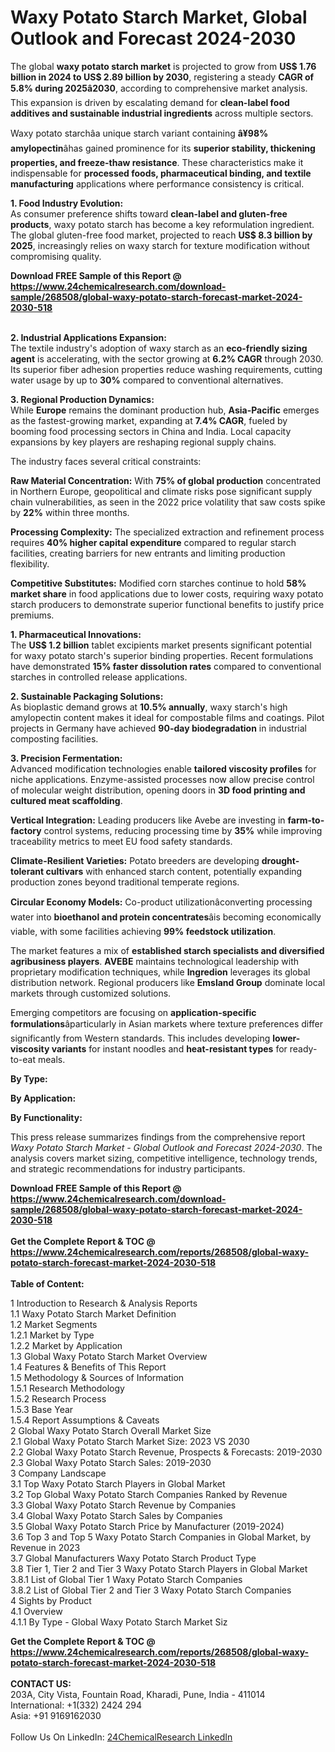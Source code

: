 <h1>Waxy Potato Starch Market, Global Outlook and Forecast 2024-2030</h1><p>The global <strong>waxy potato starch market</strong> is projected to grow from <strong>US$ 1.76 billion in 2024 to US$ 2.89 billion by 2030</strong>, registering a steady <strong>CAGR of 5.8% during 2025â2030</strong>, according to comprehensive market analysis. This expansion is driven by escalating demand for <strong>clean-label food additives and sustainable industrial ingredients</strong> across multiple sectors.</p><p>Waxy potato starchâa unique starch variant containing <strong>â¥98% amylopectin</strong>âhas gained prominence for its <strong>superior stability, thickening properties, and freeze-thaw resistance</strong>. These characteristics make it indispensable for <strong>processed foods, pharmaceutical binding, and textile manufacturing</strong> applications where performance consistency is critical.</p><p><strong>1. Food Industry Evolution:</strong><br>
As consumer preference shifts toward <strong>clean-label and gluten-free products</strong>, waxy potato starch has become a key reformulation ingredient. The global gluten-free food market, projected to reach <strong>US$ 8.3 billion by 2025</strong>, increasingly relies on waxy starch for texture modification without compromising quality.</p><div><b>Download FREE Sample of this Report @ 
            <a href="https://www.24chemicalresearch.com/download-sample/268508/global-waxy-potato-starch-forecast-market-2024-2030-518">
            https://www.24chemicalresearch.com/download-sample/268508/global-waxy-potato-starch-forecast-market-2024-2030-518</a></b></div><br><p><strong>2. Industrial Applications Expansion:</strong><br>
The textile industry's adoption of waxy starch as an <strong>eco-friendly sizing agent</strong> is accelerating, with the sector growing at <strong>6.2% CAGR</strong> through 2030. Its superior fiber adhesion properties reduce washing requirements, cutting water usage by up to <strong>30%</strong> compared to conventional alternatives.</p><p><strong>3. Regional Production Dynamics:</strong><br>
While <strong>Europe</strong> remains the dominant production hub, <strong>Asia-Pacific</strong> emerges as the fastest-growing market, expanding at <strong>7.4% CAGR</strong>, fueled by booming food processing sectors in China and India. Local capacity expansions by key players are reshaping regional supply chains.</p><p>The industry faces several critical constraints:</p><p><strong>Raw Material Concentration:</strong> With <strong>75% of global production</strong> concentrated in Northern Europe, geopolitical and climate risks pose significant supply chain vulnerabilities, as seen in the 2022 price volatility that saw costs spike by <strong>22%</strong> within three months.</p><p><strong>Processing Complexity:</strong> The specialized extraction and refinement process requires <strong>40% higher capital expenditure</strong> compared to regular starch facilities, creating barriers for new entrants and limiting production flexibility.</p><p><strong>Competitive Substitutes:</strong> Modified corn starches continue to hold <strong>58% market share</strong> in food applications due to lower costs, requiring waxy potato starch producers to demonstrate superior functional benefits to justify price premiums.</p><p><strong>1. Pharmaceutical Innovations:</strong><br>
The <strong>US$ 1.2 billion</strong> tablet excipients market presents significant potential for waxy potato starch's superior binding properties. Recent formulations have demonstrated <strong>15% faster dissolution rates</strong> compared to conventional starches in controlled release applications.</p><p><strong>2. Sustainable Packaging Solutions:</strong><br>
As bioplastic demand grows at <strong>10.5% annually</strong>, waxy starch's high amylopectin content makes it ideal for compostable films and coatings. Pilot projects in Germany have achieved <strong>90-day biodegradation</strong> in industrial composting facilities.</p><p><strong>3. Precision Fermentation:</strong><br>
Advanced modification technologies enable <strong>tailored viscosity profiles</strong> for niche applications. Enzyme-assisted processes now allow precise control of molecular weight distribution, opening doors in <strong>3D food printing and cultured meat scaffolding</strong>.</p><p><strong>Vertical Integration:</strong> Leading producers like Avebe are investing in <strong>farm-to-factory</strong> control systems, reducing processing time by <strong>35%</strong> while improving traceability metrics to meet EU food safety standards.</p><p><strong>Climate-Resilient Varieties:</strong> Potato breeders are developing <strong>drought-tolerant cultivars</strong> with enhanced starch content, potentially expanding production zones beyond traditional temperate regions.</p><p><strong>Circular Economy Models:</strong> Co-product utilizationâconverting processing water into <strong>bioethanol and protein concentrates</strong>âis becoming economically viable, with some facilities achieving <strong>99% feedstock utilization</strong>.</p><p>The market features a mix of <strong>established starch specialists and diversified agribusiness players</strong>. <strong>AVEBE</strong> maintains technological leadership with proprietary modification techniques, while <strong>Ingredion</strong> leverages its global distribution network. Regional producers like <strong>Emsland Group</strong> dominate local markets through customized solutions.</p><p>Emerging competitors are focusing on <strong>application-specific formulations</strong>âparticularly in Asian markets where texture preferences differ significantly from Western standards. This includes developing <strong>lower-viscosity variants</strong> for instant noodles and <strong>heat-resistant types</strong> for ready-to-eat meals.</p><p><strong>By Type:</strong></p><p><strong>By Application:</strong></p><p><strong>By Functionality:</strong></p><p>This press release summarizes findings from the comprehensive report <em>Waxy Potato Starch Market - Global Outlook and Forecast 2024-2030</em>. The analysis covers market sizing, competitive intelligence, technology trends, and strategic recommendations for industry participants.</p><div><b>Download FREE Sample of this Report @ 
            <a href="https://www.24chemicalresearch.com/download-sample/268508/global-waxy-potato-starch-forecast-market-2024-2030-518">
            https://www.24chemicalresearch.com/download-sample/268508/global-waxy-potato-starch-forecast-market-2024-2030-518</a></b></div><br><div><b>Get the Complete Report & TOC @ 
            <a href="https://www.24chemicalresearch.com/reports/268508/global-waxy-potato-starch-forecast-market-2024-2030-518">
            https://www.24chemicalresearch.com/reports/268508/global-waxy-potato-starch-forecast-market-2024-2030-518</a></b></div><br>
            <b>Table of Content:</b><p>1 Introduction to Research & Analysis Reports<br />
    1.1 Waxy Potato Starch Market Definition<br />
    1.2 Market Segments<br />
        1.2.1 Market by Type<br />
        1.2.2 Market by Application<br />
    1.3 Global Waxy Potato Starch Market Overview<br />
    1.4 Features & Benefits of This Report<br />
    1.5 Methodology & Sources of Information<br />
        1.5.1 Research Methodology<br />
        1.5.2 Research Process<br />
        1.5.3 Base Year<br />
        1.5.4 Report Assumptions & Caveats<br />
2 Global Waxy Potato Starch Overall Market Size<br />
    2.1 Global Waxy Potato Starch Market Size: 2023 VS 2030<br />
    2.2 Global Waxy Potato Starch Revenue, Prospects & Forecasts: 2019-2030<br />
    2.3 Global Waxy Potato Starch Sales: 2019-2030<br />
3 Company Landscape<br />
    3.1 Top Waxy Potato Starch Players in Global Market<br />
    3.2 Top Global Waxy Potato Starch Companies Ranked by Revenue<br />
    3.3 Global Waxy Potato Starch Revenue by Companies<br />
    3.4 Global Waxy Potato Starch Sales by Companies<br />
    3.5 Global Waxy Potato Starch Price by Manufacturer (2019-2024)<br />
    3.6 Top 3 and Top 5 Waxy Potato Starch Companies in Global Market, by Revenue in 2023<br />
    3.7 Global Manufacturers Waxy Potato Starch Product Type<br />
    3.8 Tier 1, Tier 2 and Tier 3 Waxy Potato Starch Players in Global Market<br />
        3.8.1 List of Global Tier 1 Waxy Potato Starch Companies<br />
        3.8.2 List of Global Tier 2 and Tier 3 Waxy Potato Starch Companies<br />
4 Sights by Product<br />
    4.1 Overview<br />
        4.1.1 By Type - Global Waxy Potato Starch Market Siz</p><div><b>Get the Complete Report & TOC @ 
            <a href="https://www.24chemicalresearch.com/reports/268508/global-waxy-potato-starch-forecast-market-2024-2030-518">
            https://www.24chemicalresearch.com/reports/268508/global-waxy-potato-starch-forecast-market-2024-2030-518</a></b></div><br><b>CONTACT US:</b><br>
            203A, City Vista, Fountain Road, Kharadi, Pune, India - 411014<br>
            International: +1(332) 2424 294<br>
            Asia: +91 9169162030 <br><br>
            Follow Us On LinkedIn: <a href="https://www.linkedin.com/company/24chemicalresearch/">24ChemicalResearch LinkedIn</a>